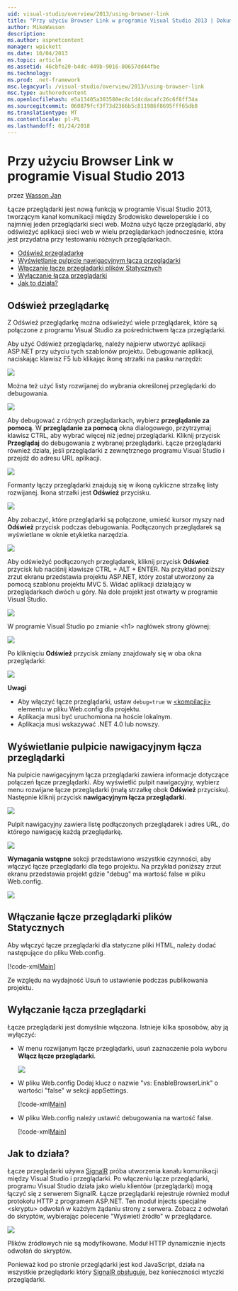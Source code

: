 ```yaml
---
uid: visual-studio/overview/2013/using-browser-link
title: "Przy użyciu Browser Link w programie Visual Studio 2013 | Dokumentacja firmy Microsoft"
author: MikeWasson
description: 
ms.author: aspnetcontent
manager: wpickett
ms.date: 10/04/2013
ms.topic: article
ms.assetid: 46cbfe20-b4dc-449b-9016-80657dd44fbe
ms.technology: 
ms.prod: .net-framework
msc.legacyurl: /visual-studio/overview/2013/using-browser-link
msc.type: authoredcontent
ms.openlocfilehash: e5a13405a303580ec8c1d4cdacafc26c6f8ff34a
ms.sourcegitcommit: 060879fcf3f73d2366b5c811986f8695fff65db8
ms.translationtype: MT
ms.contentlocale: pl-PL
ms.lasthandoff: 01/24/2018
---
```

<a name="using-browser-link-in-visual-studio-2013"></a>Przy użyciu Browser Link w programie Visual Studio 2013
====================
przez [Wasson Jan](https://github.com/MikeWasson)

Łącze przeglądarki jest nową funkcją w programie Visual Studio 2013, tworzącym kanał komunikacji między Środowisko deweloperskie i co najmniej jeden przeglądarki sieci web. Można użyć łącze przeglądarki, aby odświeżyć aplikacji sieci web w wielu przeglądarkach jednocześnie, która jest przydatna przy testowaniu różnych przeglądarkach.

- [Odśwież przeglądarkę](#browser-refresh)
- [Wyświetlanie pulpicie nawigacyjnym łącza przeglądarki](#dashboard)
- [Włączanie łącze przeglądarki plików Statycznych](#static-html)
- [Wyłączanie łącza przeglądarki](#disabling)
- [Jak to działa?](#how-it-works)

<a id="browser-refresh"></a>
## <a name="browser-refresh"></a>Odśwież przeglądarkę

Z Odśwież przeglądarkę można odświeżyć wiele przeglądarek, które są połączone z programu Visual Studio za pośrednictwem łącza przeglądarki.

Aby użyć Odśwież przeglądarkę, należy najpierw utworzyć aplikacji ASP.NET przy użyciu tych szablonów projektu. Debugowanie aplikacji, naciskając klawisz F5 lub klikając ikonę strzałki na pasku narzędzi:

![](using-browser-link/_static/image1.png)

Można też użyć listy rozwijanej do wybrania określonej przeglądarki do debugowania.

![](using-browser-link/_static/image2.png)

Aby debugować z różnych przeglądarkach, wybierz **przeglądanie za pomocą**. W **przeglądanie za pomocą** okna dialogowego, przytrzymaj klawisz CTRL, aby wybrać więcej niż jednej przeglądarki. Kliknij przycisk **Przeglądaj** do debugowania z wybranej przeglądarki. Łącze przeglądarki również działa, jeśli przeglądarki z zewnętrznego programu Visual Studio i przejdź do adresu URL aplikacji.

![](using-browser-link/_static/image3.png)

Formanty łączy przeglądarki znajdują się w ikoną cykliczne strzałkę listy rozwijanej. Ikona strzałki jest **Odśwież** przycisku.

![](using-browser-link/_static/image4.png)

Aby zobaczyć, które przeglądarki są połączone, umieść kursor myszy nad **Odśwież** przycisk podczas debugowania. Podłączonych przeglądarek są wyświetlane w oknie etykietka narzędzia.

![](using-browser-link/_static/image5.png)

Aby odświeżyć podłączonych przeglądarek, kliknij przycisk **Odśwież** przycisk lub naciśnij klawisze CTRL + ALT + ENTER. Na przykład poniższy zrzut ekranu przedstawia projektu ASP.NET, który został utworzony za pomocą szablonu projektu MVC 5. Widać aplikacji działający w przeglądarkach dwóch u góry. Na dole projekt jest otwarty w programie Visual Studio.

![](using-browser-link/_static/image6.png)

W programie Visual Studio po zmianie &lt;h1&gt; nagłówek strony głównej:

![](using-browser-link/_static/image7.png)

Po kliknięciu **Odśwież** przycisk zmiany znajdowały się w oba okna przeglądarki:

![](using-browser-link/_static/image8.png)

**Uwagi**

- Aby włączyć łącze przeglądarki, ustaw `debug=true` w [ &lt;kompilacji&gt; ](https://msdn.microsoft.com/library/s10awwz0(v=vs.85).aspx) elementu w pliku Web.config dla projektu.
- Aplikacja musi być uruchomiona na hoście lokalnym.
- Aplikacja musi wskazywać .NET 4.0 lub nowszy.

<a id="dashboard"></a>
## <a name="viewing-the-browser-link-dashboard"></a>Wyświetlanie pulpicie nawigacyjnym łącza przeglądarki

Na pulpicie nawigacyjnym łącza przeglądarki zawiera informacje dotyczące połączeń łącze przeglądarki. Aby wyświetlić pulpit nawigacyjny, wybierz menu rozwijane łącze przeglądarki (małą strzałkę obok **Odśwież** przycisku). Następnie kliknij przycisk **nawigacyjnym łącza przeglądarki**.

![](using-browser-link/_static/image9.png)

Pulpit nawigacyjny zawiera listę podłączonych przeglądarek i adres URL, do którego nawigację każdą przeglądarkę.

![](using-browser-link/_static/image10.png)

**Wymagania wstępne** sekcji przedstawiono wszystkie czynności, aby włączyć łącze przeglądarki dla tego projektu. Na przykład poniższy zrzut ekranu przedstawia projekt gdzie "debug" ma wartość false w pliku Web.config.

![](using-browser-link/_static/image11.png)

<a id="static-html"></a>
## <a name="enabling-browser-link-for-static-html-files"></a>Włączanie łącze przeglądarki plików Statycznych

Aby włączyć łącze przeglądarki dla statyczne pliki HTML, należy dodać następujące do pliku Web.config.

[!code-xml[Main](using-browser-link/samples/sample1.xml)]

Ze względu na wydajność Usuń to ustawienie podczas publikowania projektu.

<a id="disabling"></a>
## <a name="disabling-browser-link"></a>Wyłączanie łącza przeglądarki

Łącze przeglądarki jest domyślnie włączona. Istnieje kilka sposobów, aby ją wyłączyć:

- W menu rozwijanym łącze przeglądarki, usuń zaznaczenie pola wyboru **Włącz łącze przeglądarki**. 

    ![](using-browser-link/_static/image12.png)
- W pliku Web.config Dodaj klucz o nazwie "vs: EnableBrowserLink" o wartości "false" w sekcji appSettings. 

    [!code-xml[Main](using-browser-link/samples/sample2.xml)]
- W pliku Web.config należy ustawić debugowania na wartość false. 

    [!code-xml[Main](using-browser-link/samples/sample3.xml)]

<a id="how-it-works"></a>
## <a name="how-does-it-work"></a>Jak to działa?

Łącze przeglądarki używa [SignalR](../../../signalr/index.md) próba utworzenia kanału komunikacji między Visual Studio i przeglądarki. Po włączeniu łącze przeglądarki, programu Visual Studio działa jako wielu klientów (przeglądarki) mogą łączyć się z serwerem SignalR. Łącze przeglądarki rejestruje również moduł protokołu HTTP z programem ASP.NET. Ten moduł injects specjalne &lt;skryptu&gt; odwołań w każdym żądaniu strony z serwera. Zobacz z odwołań do skryptów, wybierając polecenie "Wyświetl źródło" w przeglądarce.

![](using-browser-link/_static/image13.png)

Plików źródłowych nie są modyfikowane. Moduł HTTP dynamicznie injects odwołań do skryptów.

Ponieważ kod po stronie przeglądarki jest kod JavaScript, działa na wszystkie przeglądarki który [SignalR obsługuje](../../../signalr/overview/getting-started/supported-platforms.md), bez konieczności wtyczki przeglądarki.
